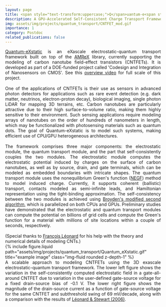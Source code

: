 ```yaml
---
layout: page
title: <span style="text-transform:uppercase;">Q</span>uantum-e<span style="text-transform:uppercase;">X</span>static
description: A GPU-Accelerated Self-Consistent Charge Transport Framework for Modeling field effect transistors (FETs)
img: assets/img/projects/quantum_transport/CNTFET_mod.gif
importance: 1
category: Postdoc
related_publications: false
---
```


<div align="justify">
<a href='https://github.com/AMReX-Microelectronics/eXstatic'>Quantum-eXstatic</a> is an eXascale electrostatic-quantum transport framework built on top of the <a href='https://amrex-codes.github.io/amrex/'>AMReX</a> library, currently supporting the modeling of carbon nanotube field-effect transistors (CNTFETs). It is developed as part of a DOE-funded project called 'Codesign and Integration of Nanosensors on CMOS'. See this <a href='https://www.youtube.com/watch?v=snAeWpFTvrs'>overview video</a> for full scale of this project.
</div>
<div align="justify">
<br>
One of the applications of CNTFETs is their use as sensors in advanced photon detectors for applications such as rare event detection (e.g. dark matter, neutrinos, electron-proton decay), biological imaging, single  photon LiDAR for mapping 3D terrains, etc. Carbon nanotubes are particularly attractive due to their high surface-to-volume ratio, making them highly sensitive to their environment. Such sensing applications require modeling arrays of nanotubes on the order of hundreds of nanometers in length, which may be functionalized with photosensing materials such as quantum dots. The goal of Quantum-eXstatic is to model such systems, making efficient use of CPU/GPU heterogeneous architectures. 
</div>
<div align="justify">
<br>
The framework comprises three major components: the electrostatic module, the quantum transport module, and the part that self-consistently couples the two modules. The electrostatic module computes the electrostatic potential induced by charges on the surface of carbon nanotubes, as well as by source, drain, and gate terminals, which can be modeled as embedded boundaries with intricate shapes. The quantum transport module uses the nonequilibrium Green's function (<a href='https://courses.cit.cornell.edu/ece5390/4_datta_negf_LNE.pdf'>NEGF</a>) method to model induced charge. Currently, it supports coherent (ballistic) transport, contacts modeled as semi-infinite leads, and Hamiltonian representation using the tight-binding approximation. The self-consistency between the two modules is achieved using <a href='https://journals.aps.org/prb/abstract/10.1103/PhysRevB.34.8391'>Broyden's modified second algorithm</a>, which is parallelized on both CPUs and GPUs. Preliminary studies have demonstrated that the electrostatic and quantum transport modules can compute the potential on billions of grid cells and compute the Green's function for a material with millions of site locations within a couple of seconds, respectively. 
</div>
<br>
(Special thanks to <a href='https://scholar.google.com/citations?user=_ng6y8wAAAAJ&hl=en'>François Léonard</a> for his help with the theory and numerical details of modeling CNTs.)

<div class="row">
    <div class="col-sm mt-3 mt-md-0">
        {% include figure.liquid path="assets/img/projects/quantum_transport/Quantum_eXstatic.gif" title="example image" class="img-fluid rounded z-depth-1" %}
    </div>
</div>
<div class="caption">
<div align="justify">
A scalable approach to modeling CNTFETs using the 3D exascale electrostatic-quantum transport framework. The lower left figure shows the variation in the self-consistently computed electrostatic field in a gate-all-around CNTFET due to variation in the user-defined gate-source voltage for a fixed drain-source bias of -0.1 V. The lower right figure shows the magnitude of the drain-source current as a function of gate-source voltage for the same CNTFET and subthreshold swing of 69 mV/decade, along with a comparison with the results of <a href='https://iopscience.iop.org/article/10.1088/0957-4484/17/18/029'>Léonard & Stewart (2006)</a>. 
</div></div>
